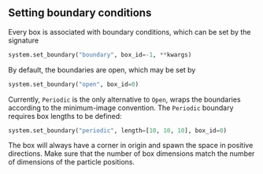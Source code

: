 ## Setting boundary conditions
Every box is associated with boundary conditions, which can be set by the signature
``` python
system.set_boundary("boundary", box_id=-1, **kwargs)
```
By default, the boundaries are open, which may be set by
``` python
system.set_boundary("open", box_id=0)
```
Currently, `Periodic` is the only alternative to `Open`, wraps the boundaries according to the minimum-image convention. The `Periodic` boundary requires box lengths to be defined:
``` python
system.set_boundary("periodic", length=[10, 10, 10], box_id=0)
```
The box will always have a corner in origin and spawn the space in positive directions. Make sure that the number of box dimensions match the number of dimensions of the particle positions.
